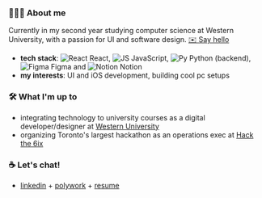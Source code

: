 ### 👩🏽‍💻 About me
Currently in my second year studying computer science at Western University, with a passion for UI and software design. [✉️ Say hello](mailto:aoyewol2@uwo.ca)
- **tech stack**: ![React](https://img.icons8.com/color/16/react-native.png) React, ![JS](https://img.icons8.com/color/16/javascript--v2.png) JavaScript, ![Py](https://img.icons8.com/color/16/python--v1.png) Python (backend), ![Figma](https://img.icons8.com/fluency/16/figma.png) Figma and ![Notion](https://img.icons8.com/doodle/16/notion.png) Notion
- **my interests**: UI and iOS development, building cool pc setups

### 🛠️ What I'm up to
- integrating technology to university courses as a digital developer/designer at [Western University](https://itrc.uwo.ca/)
- organizing Toronto's largest hackathon as an operations exec at [Hack the 6ix](https://hackthe6ix.com/)

### ☕ Let's chat!
- [linkedin](https://www.linkedin.com/in/aoyewol2/) + [polywork](https://www.polywork.com/aoyewol2) + [resume](https://ashleyoyewole.dev/static/media/AshleyOyewole_Resume.910e17bde438314ac578.pdf)
